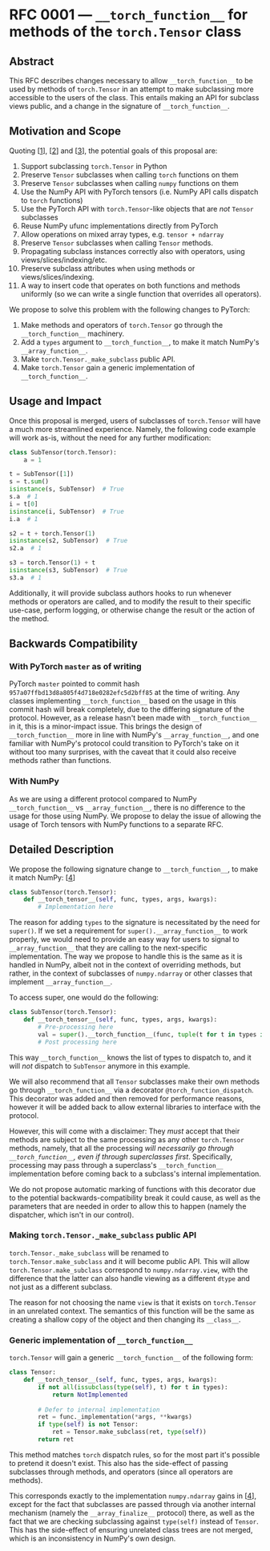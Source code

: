 # RFC 0001 — `__torch_function__` for methods of the `torch.Tensor` class
## Abstract
This RFC describes changes necessary to allow `__torch_function__` to be used by methods of `torch.Tensor` in an attempt to make subclassing more accessible to the users of the class. This entails making an API for subclass views public, and a change in the signature of `__torch_function__`.

## Motivation and Scope
Quoting [[1]], [[2]] and [[3]], the potential goals of this proposal are:

1. Support subclassing `torch.Tensor` in Python
2. Preserve `Tensor` subclasses when calling `torch` functions on them
3. Preserve `Tensor` subclasses when calling `numpy` functions on them
4. Use the NumPy API with PyTorch tensors (i.e. NumPy API calls dispatch to `torch` functions)
5. Use the PyTorch API with `torch.Tensor`-like objects that are _not_ `Tensor` subclasses
6. Reuse NumPy ufunc implementations directly from PyTorch
7. Allow operations on mixed array types, e.g. `tensor + ndarray`
8. Preserve `Tensor` subclasses when calling `Tensor` methods.
9. Propagating subclass instances correctly also with operators, using views/slices/indexing/etc.
10. Preserve subclass attributes when using methods or views/slices/indexing.
11. A way to insert code that operates on both functions and methods uniformly (so we can write a single function that overrides all operators).

We propose to solve this problem with the following changes to PyTorch:

1. Make methods and operators of `torch.Tensor` go through the `__torch_function__` machinery.
2. Add a `types` argument to `__torch_function__`, to make it match NumPy's `__array_function__`.
3. Make `torch.Tensor._make_subclass` public API.
4. Make `torch.Tensor` gain a generic implementation of `__torch_function__`.

## Usage and Impact
Once this proposal is merged, users of subclasses of `torch.Tensor` will have a much more streamlined experience. Namely, the following code example will work as-is, without the need for any further modification:

```python
class SubTensor(torch.Tensor):
    a = 1

t = SubTensor([1])
s = t.sum()
isinstance(s, SubTensor)  # True
s.a  # 1
i = t[0]
isinstance(i, SubTensor)  # True
i.a  # 1

s2 = t + torch.Tensor(1)
isinstance(s2, SubTensor)  # True
s2.a  # 1

s3 = torch.Tensor(1) + t
isinstance(s3, SubTensor)  # True
s3.a  # 1
```

Additionally, it will provide subclass authors hooks to run whenever methods or operators are called, and to modify the result to their specific use-case, perform logging, or otherwise change the result or the action of the method.

## Backwards Compatibility
### With PyTorch `master` as of writing
PyTorch `master` pointed to commit hash `957a07ffbd13d8a805f4d718e0282efc5d2bff85` at the time of writing. Any classes implementing `__torch_function__` based on the usage in this commit hash will break completely, due to the differing signature of the protocol. However, as a release hasn't been made with `__torch_function__` in it, this is a minor-impact issue. This brings the design of `__torch_function__` more in line with NumPy's `__array_function__`, and one familiar with NumPy's protocol could transition to PyTorch's take on it without too many surprises, with the caveat that it could also receive methods rather than functions.

### With NumPy
As we are using a different protocol compared to NumPy `__torch_function__` vs `__array_function__`, there is no difference to the usage for those using NumPy. We propose to delay the issue of allowing the usage of Torch tensors with NumPy functions to a separate RFC. 

## Detailed Description
We propose the following signature change to `__torch_function__`, to make it match NumPy: [[4]] 

```python
class SubTensor(torch.Tensor):
    def __torch_tensor__(self, func, types, args, kwargs):
        # Implementation here
```

The reason for adding `types` to the signature is necessitated by the need for `super()`. If we set a requirement for `super().__array_function__` to work properly, we would need to provide an easy way for users to signal to `__array_function__` that they are calling to the next-specific implementation. The way we propose to handle this is the same as it is handled in NumPy, albeit not in the context of overriding methods, but rather, in the context of subclasses of `numpy.ndarray` or other classes that implement `__array_function__`.

To access super, one would do the following:
```python
class SubTensor(torch.Tensor):
    def __torch_tensor__(self, func, types, args, kwargs):
        # Pre-processing here
        val = super().__torch_function__(func, tuple(t for t in types if not issubclass(t, SubTensor)), args, kwargs)
        # Post processing here
```

This way `__torch_function__` knows the list of types to dispatch to, and it will _not_ dispatch to `SubTensor` anymore in this example.

We will also recommend that all `Tensor` subclasses make their own methods go through `__torch_function__` via a decorator `@torch_function_dispatch`. This decorator was added and then removed for performance reasons, however it will be added back to allow external libraries to interface with the protocol.

However, this will come with a disclaimer: They _must_ accept that their methods are subject to the same processing as any other `torch.Tensor` methods, namely, that all the processing _will necessarily go through `__torch_function__`, even if through superclasses first_. Specifically, processing may pass through a superclass's `__torch_function__` implementation before coming back to a subclass's internal implementation.

We do not propose automatic marking of functions with this decorator due to the potential backwards-compatibility break it could cause, as well as the parameters that are needed in order to allow this to happen (namely the dispatcher, which isn't in our control).

### Making `torch.Tensor._make_subclass` public API
`torch.Tensor._make_subclass` will be renamed to `torch.Tensor.make_subclass` and it will become public API. This will allow `torch.Tensor.make_subclass` correspond to `numpy.ndarray.view`, with the difference that the latter can also handle viewing as a different `dtype` and not just as a different subclass.

The reason for not choosing the name `view` is that it exists on `torch.Tensor` in an unrelated context. The semantics of this function will be the same as creating a shallow copy of the object and then changing its `__class__`.

### Generic implementation of `__torch_function__`
`torch.Tensor` will gain a generic `__torch_function__` of the following form:

```python
class Tensor:
    def __torch_tensor__(self, func, types, args, kwargs):
        if not all(issubclass(type(self), t) for t in types):
            return NotImplemented
        
        # Defer to internal implementation
        ret = func._implementation(*args, **kwargs)
        if type(self) is not Tensor:
            ret = Tensor.make_subclass(ret, type(self))
        return ret
```

This method matches `torch` dispatch rules, so for the most part it's possible to pretend it doesn't exist. This also has the side-effect of passing subclasses through methods, and operators (since all operators are methods).

This corresponds exactly to the implementation `numpy.ndarray` gains in [[4]], except for the fact that subclasses are passed through via another internal mechanism (namely the `__array_finalize__` protocol) there, as well as the fact that we are checking subclassing against `type(self)` instead of `Tensor`. This has the side-effect of ensuring unrelated class trees are not merged, which is an inconsistency in NumPy's own design.


[1]: https://github.com/pytorch/pytorch/issues/22402 "GitHub Issue 22402 on pytorch/pytorch"
[2]: https://github.com/pytorch/pytorch/issues/28361#issuecomment-544520934 "Comment on GitHub Issue 28361 on pytorch/pytorch"
[3]: https://github.com/pytorch/pytorch/issues/28361#issuecomment-557285807 "Comment on GitHub Issue 28361 on pytorch/pytorch"
[4]: https://numpy.org/neps/nep-0018-array-function-protocol.html "NEP 18 — A dispatch mechanism for NumPy’s high level array functions"